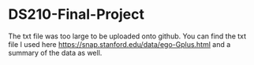 # DS210-Final-Project

The txt file was too large to be uploaded onto github. 
You can find the txt file I used here https://snap.stanford.edu/data/ego-Gplus.html 
and a summary of the data as well.
